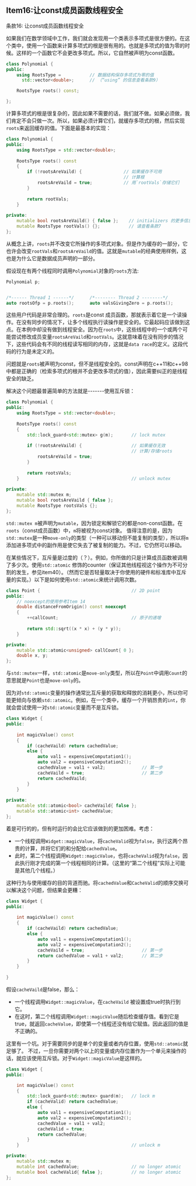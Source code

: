 ## Item16:让const成员函数线程安全
条款16: 让const成员函数线程安全

如果我们在数学领域中工作，我们就会发现用一个类表示多项式是很方便的。在这个类中，使用一个函数来计算多项式的根是很有用的。也就是多项式的值为零的时候。这样的一个函数它不会更改多项式。所以，它自然被声明为const函数。

```c++
class Polynomial {
public:
    using RootsType =           // 数据结构保存多项式为零的值
      std::vector<double>;      // （“using” 的信息查看条款9）

    RootsType roots() const;

};
```

计算多项式的根是很复杂的，因此如果不需要的话，我们就不做。如果必须做，我们肯定不会只做一次。所以，如果必须计算它们，就缓存多项式的根，然后实现`roots`来返回缓存的值。下面是最基本的实现：

```c++
class Polynomial {
public:
    using RootsType = std::vector<double>;
    
    RootsType roots() const
    {
        if (!rootsAreVaild) {                // 如果缓存不可用
                                             // 计算根
            rootsAreVaild = true;            // 用`rootVals`存储它们
        }
        
        return rootVals;
    }
    
private:
    mutable bool rootsAreVaild() { false };    // initializers 的更多信息
    mutable RootsType rootVals() {};           // 请查看条款7
};
```

从概念上讲，`roots`并不改变它所操作的多项式对象。但是作为缓存的一部分，它也许会改变`rootVals`和`rootsAreVaild`的值。这就是`mutable`的经典使用样例，这也是为什么它是数据成员声明的一部分。

假设现在有两个线程同时调用`Polynomial`对象的`roots`方法:

```c++
Polynomial p;


/*------ Thread 1 ------*/      /*-------- Thread 2 --------*/
auto rootsOfp = p.roots();      auto valsGivingZero = p.roots();
```

这些用户代码是非常合理的。`roots`是const 成员函数，那就表示着它是一个读操作。在没有同步的情况下，让多个线程执行读操作是安全的。它最起码应该做到这点。在本例中却没有做到线程安全。因为在`roots`中，这些线程中的一个或两个可能尝试修改成员变量`rootsAreVaild`和`rootVals`。这就意味着在没有同步的情况下，这些代码会有不同的线程读写相同的内存，这就是`data race`的定义。这段代码的行为是未定义的。

问题就是`roots`被声明为const，但不是线程安全的。const声明在c++11和c++98 中都是正确的（检索多项式的根并不会更改多项式的值），因此需要纠正的是线程安全的缺乏。

解决这个问题最普遍简单的方法就是-------使用互斥锁：
```c++
class Polynomial {
public:
    using RootsType = std::vector<double>;
    
    RootsType roots() const
    {
        std::lock_guard<std::mutex> g(m);		// lock mutex
        
        if (!rootsAreVaild) {					// 如果缓存无效
                                                // 计算/存储roots
            rootsAreVaild = true;
        }
        
        return rootsVals;
    }											// unlock mutex
    
private:
    mutable std::mutex m;
    mutable bool rootsAreVaild { false };
    mutable RootsType rootsVals {};
};
```

`std::mutex m`被声明为`mutable`，因为锁定和解锁它的都是non-const函数。在`roots`（const成员函数）中，`m`将被视为const对象。
值得注意的是，因为`std::mutex`是一种`move-only`的类型（一种可以移动但不能复制的类型），所以将`m`添加进多项式中的副作用是使它失去了被复制的能力。不过，它仍然可以移动。

在某些情况下，互斥量是过度的（？）。例如，你所做的只是计算成员函数被调用了多少次。使用`std::atomic` 修饰的counter（保证其他线程视这个操作为不可分割的发生，参见item40）。（然而它是否轻量取决于你使用的硬件和标准库中互斥量的实现。）以下是如何使用`std::atomic`来统计调用次数。

```c++
class Point {									// 2D point
public:
    // noexcept的使用参考Item 14
    double distanceFromOrigin() const noexcept
    {
        ++callCount;                            // 原子的递增
        
        return std::sqrt((x * x) + (y * y));
    }

private:
    mutable std::atomic<unsigned> callCount{ 0 };
    double x, y;
};
```

与`std::mutex`一样，`std::atomic`是`move-only`类型，所以在`Point`中调用`Count`的意思就是`Point`也是`move-only`的。

因为对`std::atomic`变量的操作通常比互斥量的获取和释放的消耗更小，所以你可能更倾向与依赖`std::atomic`。例如，在一个类中，缓存一个开销昂贵的`int`，你就会尝试使用一对`std::atomic`变量而不是互斥锁。

```c++
class Widget {
public:
    
    int magicValue() const
    {
        if (cacheVaild) return cachedValue;
        else {
            auto val1 = expensiveComputation1();
            auto val2 = expensiveComputation2();
            cachedValue = val1 + val2;				// 第一步
            cacheVaild = true;						// 第二步
            return cachedVaild;
        }
    }
    
private:
    mutable std::atomic<bool> cacheVaild{ false };
    mutable std::atomic<int> cachedValue;
};
```

着是可行的的，但有时运行的会比它应该做到的更加困难。考虑：

+ 一个线程调用`Widget::magicValue`，将`cacheValid`视为`false`，执行这两个昂贵的计算，并将它们的和分配给`cachedValue`。
+ 此时，第二个线程调用`Widget::magicValue`，也将`cacheValid`视为`false`，因此执行刚才完成的第一个线程相同的计算。（这里的“第二个线程”实际上可能是其他几个线程。）

这种行为与使用缓存的目的背道而驰。将`cachedValue`和`CacheValid`的顺序交换可以解决这个问题，但结果会更糟：

```c++
class Widget {
public:
    
    int magicValue() const
    {
        if (cacheVaild) return cachedValue;
        else {
            auto val1 = expensiveComputation1();
            auto val2 = expensiveComputation2();
            cacheVaild = true;						// 第一步
            return cachedValue = val1 + val2;		// 第二步
        }
    }
    
}
```

假设`cacheVaild`是false，那么：

+ 一个线程调用`Widget::magicValue`，在`cacheVaild` 被设置成true时执行到它。
+ 在这时，第二个线程调用`Widget::magicValue`随后检查缓存值。看到它是true，就返回`cacheValue`，即使第一个线程还没有给它赋值。因此返回的值是不正确的。

这里有一个坑。对于需要同步的是单个的变量或者内存位置，使用`std::atomic`就足够了。
不过，一旦你需要对两个以上的变量或内存位置作为一个单元来操作的话，就应该使用互斥锁。对于`Widget::magicValue`是这样的。

```c++
class Widget {
public:

    int magicValue() const
    {
        std::lock_guard<std::mutex> guard(m);   // lock m
        if (cacheValid) return cachedValue;
        else {
            auto val1 = expensiveComputation1();
            auto val2 = expensiveComputation2();
            cachedValue = val1 + val2;
            cacheValid = true;
            return cachedValue;
        }
    }                                           // unlock m

private:
    mutable std::mutex m;
    mutable int cachedValue;                    // no longer atomic
    mutable bool cacheValid{ false };           // no longer atomic
};

```



